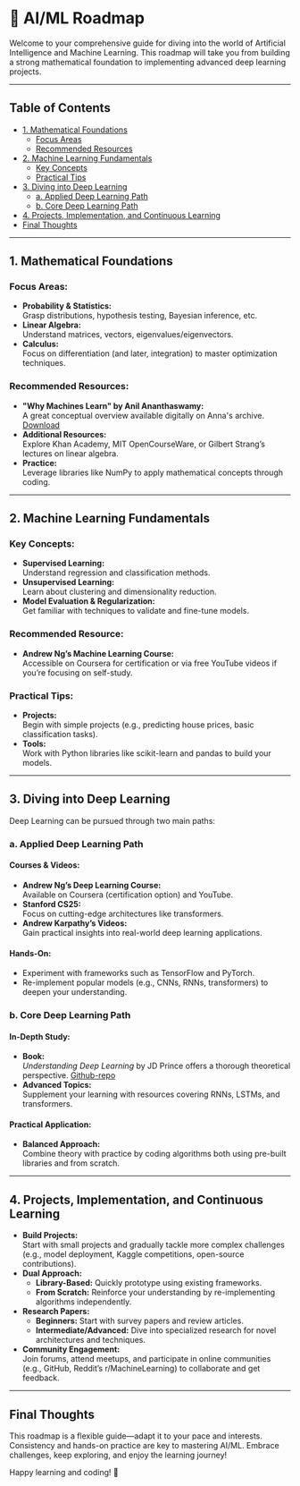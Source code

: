 # 🤖 AI/ML Roadmap

Welcome to your comprehensive guide for diving into the world of Artificial Intelligence and Machine Learning. This roadmap will take you from building a strong mathematical foundation to implementing advanced deep learning projects.

---

## Table of Contents

- [1. Mathematical Foundations](#1-mathematical-foundations)
  - [Focus Areas](#focus-areas)
  - [Recommended Resources](#recommended-resources)
- [2. Machine Learning Fundamentals](#2-machine-learning-fundamentals)
  - [Key Concepts](#key-concepts)
  - [Practical Tips](#practical-tips)
- [3. Diving into Deep Learning](#3-diving-into-deep-learning)
  - [a. Applied Deep Learning Path](#a-applied-deep-learning-path)
  - [b. Core Deep Learning Path](#b-core-deep-learning-path)
- [4. Projects, Implementation, and Continuous Learning](#4-projects-implementation-and-continuous-learning)
- [Final Thoughts](#final-thoughts)

---

## 1. Mathematical Foundations

### Focus Areas:
- **Probability & Statistics:**  
  Grasp distributions, hypothesis testing, Bayesian inference, etc.
- **Linear Algebra:**  
  Understand matrices, vectors, eigenvalues/eigenvectors.
- **Calculus:**  
  Focus on differentiation (and later, integration) to master optimization techniques.

### Recommended Resources:
- **"Why Machines Learn" by Anil Ananthaswamy:**  
  A great conceptual overview available digitally on Anna's archive. [Download](https://annas-archive.org/slow_download/39fe68018da1f63a97c667b804b7a38c/0/0)
- **Additional Resources:**  
  Explore Khan Academy, MIT OpenCourseWare, or Gilbert Strang’s lectures on linear algebra.
- **Practice:**  
  Leverage libraries like NumPy to apply mathematical concepts through coding.

---

## 2. Machine Learning Fundamentals

### Key Concepts:
- **Supervised Learning:**  
  Understand regression and classification methods.
- **Unsupervised Learning:**  
  Learn about clustering and dimensionality reduction.
- **Model Evaluation & Regularization:**  
  Get familiar with techniques to validate and fine-tune models.

### Recommended Resource:
- **Andrew Ng’s Machine Learning Course:**  
  Accessible on Coursera for certification or via free YouTube videos if you’re focusing on self-study.

### Practical Tips:
- **Projects:**  
  Begin with simple projects (e.g., predicting house prices, basic classification tasks).
- **Tools:**  
  Work with Python libraries like scikit-learn and pandas to build your models.

---

## 3. Diving into Deep Learning

Deep Learning can be pursued through two main paths:

### a. Applied Deep Learning Path

#### Courses & Videos:
- **Andrew Ng’s Deep Learning Course:**  
  Available on Coursera (certification option) and YouTube.
- **Stanford CS25:**  
  Focus on cutting-edge architectures like transformers.
- **Andrew Karpathy’s Videos:**  
  Gain practical insights into real-world deep learning applications.

#### Hands-On:
- Experiment with frameworks such as TensorFlow and PyTorch.
- Re-implement popular models (e.g., CNNs, RNNs, transformers) to deepen your understanding.

### b. Core Deep Learning Path

#### In-Depth Study:
- **Book:**  
  *Understanding Deep Learning* by JD Prince offers a thorough theoretical perspective. [Github-repo](https://github.com/udlbook/udlbook)
- **Advanced Topics:**  
  Supplement your learning with resources covering RNNs, LSTMs, and transformers.

#### Practical Application:
- **Balanced Approach:**  
  Combine theory with practice by coding algorithms both using pre-built libraries and from scratch.

---

## 4. Projects, Implementation, and Continuous Learning

- **Build Projects:**  
  Start with small projects and gradually tackle more complex challenges (e.g., model deployment, Kaggle competitions, open-source contributions).
- **Dual Approach:**  
  - **Library-Based:** Quickly prototype using existing frameworks.  
  - **From Scratch:** Reinforce your understanding by re-implementing algorithms independently.
- **Research Papers:**  
  - **Beginners:** Start with survey papers and review articles.  
  - **Intermediate/Advanced:** Dive into specialized research for novel architectures and techniques.
- **Community Engagement:**  
  Join forums, attend meetups, and participate in online communities (e.g., GitHub, Reddit’s r/MachineLearning) to collaborate and get feedback.

---

## Final Thoughts

This roadmap is a flexible guide—adapt it to your pace and interests. Consistency and hands-on practice are key to mastering AI/ML. Embrace challenges, keep exploring, and enjoy the learning journey!

Happy learning and coding! 🚀

